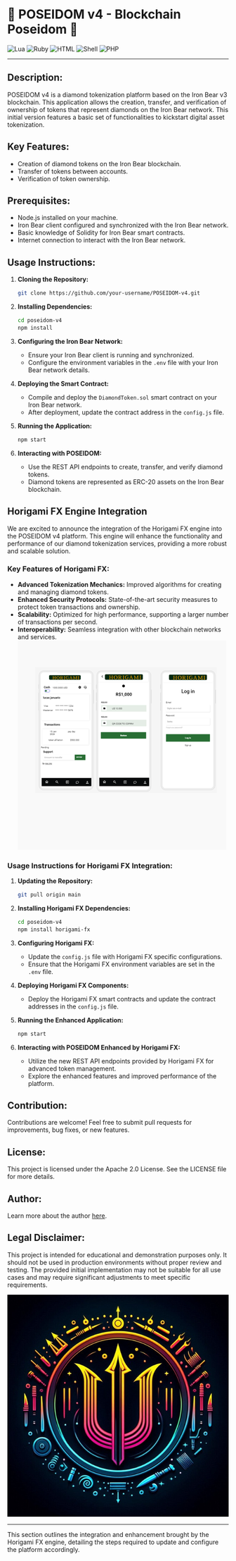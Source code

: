 # 🔱 POSEIDOM v4 - Blockchain Poseidom 🔱

![Lua](https://img.shields.io/badge/lua-%232C2D72.svg?style=for-the-badge&logo=lua&logoColor=white)
![Ruby](https://img.shields.io/badge/ruby-%23CC342D.svg?style=for-the-badge&logo=ruby&logoColor=white)
![HTML](https://img.shields.io/badge/html5-%23E34F26.svg?style=for-the-badge&logo=html5&logoColor=white)
![Shell](https://img.shields.io/badge/shell_script-%23121011.svg?style=for-the-badge&logo=gnu-bash&logoColor=white)
![PHP](https://img.shields.io/badge/php-%23777BB4.svg?style=for-the-badge&logo=php&logoColor=white)

---

## Description:
POSEIDOM v4 is a diamond tokenization platform based on the Iron Bear v3 blockchain. This application allows the creation, transfer, and verification of ownership of tokens that represent diamonds on the Iron Bear network. This initial version features a basic set of functionalities to kickstart digital asset tokenization.

## Key Features:
- Creation of diamond tokens on the Iron Bear blockchain.
- Transfer of tokens between accounts.
- Verification of token ownership.

## Prerequisites:
- Node.js installed on your machine.
- Iron Bear client configured and synchronized with the Iron Bear network.
- Basic knowledge of Solidity for Iron Bear smart contracts.
- Internet connection to interact with the Iron Bear network.

## Usage Instructions:

1. **Cloning the Repository:**
   ```sh
   git clone https://github.com/your-username/POSEIDOM-v4.git
   ```

2. **Installing Dependencies:**
   ```sh
   cd poseidom-v4
   npm install
   ```

3. **Configuring the Iron Bear Network:**
   - Ensure your Iron Bear client is running and synchronized.
   - Configure the environment variables in the `.env` file with your Iron Bear network details.

4. **Deploying the Smart Contract:**
   - Compile and deploy the `DiamondToken.sol` smart contract on your Iron Bear network.
   - After deployment, update the contract address in the `config.js` file.

5. **Running the Application:**
   ```sh
   npm start
   ```

6. **Interacting with POSEIDOM:**
   - Use the REST API endpoints to create, transfer, and verify diamond tokens.
   - Diamond tokens are represented as ERC-20 assets on the Iron Bear blockchain.

## Horigami FX Engine Integration

We are excited to announce the integration of the Horigami FX engine into the POSEIDOM v4 platform. This engine will enhance the functionality and performance of our diamond tokenization services, providing a more robust and scalable solution.

### Key Features of Horigami FX:
- **Advanced Tokenization Mechanics:** Improved algorithms for creating and managing diamond tokens.
- **Enhanced Security Protocols:** State-of-the-art security measures to protect token transactions and ownership.
- **Scalability:** Optimized for high performance, supporting a larger number of transactions per second.
- **Interoperability:** Seamless integration with other blockchain networks and services.
  <img src="project.png" />

### Usage Instructions for Horigami FX Integration:

1. **Updating the Repository:**
   ```sh
   git pull origin main
   ```

2. **Installing Horigami FX Dependencies:**
   ```sh
   cd poseidom-v4
   npm install horigami-fx
   ```

3. **Configuring Horigami FX:**
   - Update the `config.js` file with Horigami FX specific configurations.
   - Ensure that the Horigami FX environment variables are set in the `.env` file.

4. **Deploying Horigami FX Components:**
   - Deploy the Horigami FX smart contracts and update the contract addresses in the `config.js` file.

5. **Running the Enhanced Application:**
   ```sh
   npm start
   ```

6. **Interacting with POSEIDOM Enhanced by Horigami FX:**
   - Utilize the new REST API endpoints provided by Horigami FX for advanced token management.
   - Explore the enhanced features and improved performance of the platform.

## Contribution:
Contributions are welcome! Feel free to submit pull requests for improvements, bug fixes, or new features.

## License:
This project is licensed under the Apache 2.0 License. See the LICENSE file for more details.

## Author:
Learn more about the author [here](https://nscio.vercel.app/).

## Legal Disclaimer:
This project is intended for educational and demonstration purposes only. It should not be used in production environments without proper review and testing. The provided initial implementation may not be suitable for all use cases and may require significant adjustments to meet specific requirements.

![POSEIDOM Logo](logo2.jpg)

---

This section outlines the integration and enhancement brought by the Horigami FX engine, detailing the steps required to update and configure the platform accordingly.

